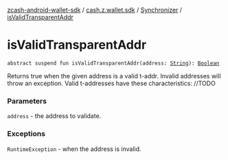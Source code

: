 [zcash-android-wallet-sdk](../../index.md) / [cash.z.wallet.sdk](../index.md) / [Synchronizer](index.md) / [isValidTransparentAddr](./is-valid-transparent-addr.md)

# isValidTransparentAddr

`abstract suspend fun isValidTransparentAddr(address: `[`String`](https://kotlinlang.org/api/latest/jvm/stdlib/kotlin/-string/index.html)`): `[`Boolean`](https://kotlinlang.org/api/latest/jvm/stdlib/kotlin/-boolean/index.html)

Returns true when the given address is a valid t-addr. Invalid addresses will throw an
exception. Valid t-addresses have these characteristics: //TODO

### Parameters

`address` - the address to validate.

### Exceptions

`RuntimeException` - when the address is invalid.